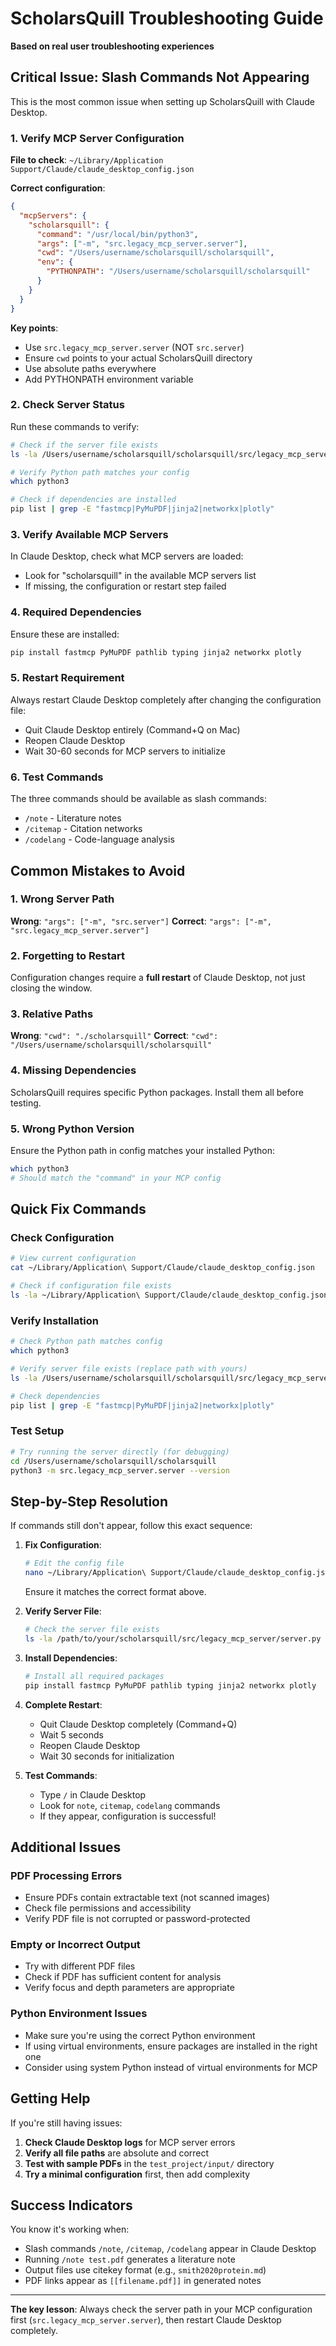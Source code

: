 # ScholarsQuill Troubleshooting Guide

**Based on real user troubleshooting experiences**

## Critical Issue: Slash Commands Not Appearing

This is the most common issue when setting up ScholarsQuill with Claude Desktop.

### 1. Verify MCP Server Configuration

**File to check**: `~/Library/Application Support/Claude/claude_desktop_config.json`

**Correct configuration**:
```json
{
  "mcpServers": {
    "scholarsquill": {
      "command": "/usr/local/bin/python3",
      "args": ["-m", "src.legacy_mcp_server.server"],
      "cwd": "/Users/username/scholarsquill/scholarsquill",
      "env": {
        "PYTHONPATH": "/Users/username/scholarsquill/scholarsquill"
      }
    }
  }
}
```

**Key points**:
- Use `src.legacy_mcp_server.server` (NOT `src.server`)
- Ensure `cwd` points to your actual ScholarsQuill directory
- Use absolute paths everywhere
- Add PYTHONPATH environment variable

### 2. Check Server Status

Run these commands to verify:

```bash
# Check if the server file exists
ls -la /Users/username/scholarsquill/scholarsquill/src/legacy_mcp_server/server.py

# Verify Python path matches your config
which python3

# Check if dependencies are installed
pip list | grep -E "fastmcp|PyMuPDF|jinja2|networkx|plotly"
```

### 3. Verify Available MCP Servers

In Claude Desktop, check what MCP servers are loaded:
- Look for "scholarsquill" in the available MCP servers list
- If missing, the configuration or restart step failed

### 4. Required Dependencies

Ensure these are installed:
```bash
pip install fastmcp PyMuPDF pathlib typing jinja2 networkx plotly
```

### 5. Restart Requirement

Always restart Claude Desktop completely after changing the configuration file:
- Quit Claude Desktop entirely (Command+Q on Mac)
- Reopen Claude Desktop
- Wait 30-60 seconds for MCP servers to initialize

### 6. Test Commands

The three commands should be available as slash commands:
- `/note` - Literature notes
- `/citemap` - Citation networks  
- `/codelang` - Code-language analysis

## Common Mistakes to Avoid

### 1. Wrong Server Path
**Wrong**: `"args": ["-m", "src.server"]`
**Correct**: `"args": ["-m", "src.legacy_mcp_server.server"]`

### 2. Forgetting to Restart
Configuration changes require a **full restart** of Claude Desktop, not just closing the window.

### 3. Relative Paths
**Wrong**: `"cwd": "./scholarsquill"`
**Correct**: `"cwd": "/Users/username/scholarsquill/scholarsquill"`

### 4. Missing Dependencies
ScholarsQuill requires specific Python packages. Install them all before testing.

### 5. Wrong Python Version
Ensure the Python path in config matches your installed Python:
```bash
which python3
# Should match the "command" in your MCP config
```

## Quick Fix Commands

### Check Configuration
```bash
# View current configuration
cat ~/Library/Application\ Support/Claude/claude_desktop_config.json

# Check if configuration file exists
ls -la ~/Library/Application\ Support/Claude/claude_desktop_config.json
```

### Verify Installation
```bash
# Check Python path matches config
which python3

# Verify server file exists (replace path with yours)
ls -la /Users/username/scholarsquill/scholarsquill/src/legacy_mcp_server/server.py

# Check dependencies
pip list | grep -E "fastmcp|PyMuPDF|jinja2|networkx|plotly"
```

### Test Setup
```bash
# Try running the server directly (for debugging)
cd /Users/username/scholarsquill/scholarsquill
python3 -m src.legacy_mcp_server.server --version
```

## Step-by-Step Resolution

If commands still don't appear, follow this exact sequence:

1. **Fix Configuration**:
   ```bash
   # Edit the config file
   nano ~/Library/Application\ Support/Claude/claude_desktop_config.json
   ```
   
   Ensure it matches the correct format above.

2. **Verify Server File**:
   ```bash
   # Check the server file exists
   ls -la /path/to/your/scholarsquill/src/legacy_mcp_server/server.py
   ```

3. **Install Dependencies**:
   ```bash
   # Install all required packages
   pip install fastmcp PyMuPDF pathlib typing jinja2 networkx plotly
   ```

4. **Complete Restart**:
   - Quit Claude Desktop completely (Command+Q)
   - Wait 5 seconds
   - Reopen Claude Desktop
   - Wait 30 seconds for initialization

5. **Test Commands**:
   - Type `/` in Claude Desktop
   - Look for `note`, `citemap`, `codelang` commands
   - If they appear, configuration is successful!

## Additional Issues

### PDF Processing Errors
- Ensure PDFs contain extractable text (not scanned images)
- Check file permissions and accessibility
- Verify PDF file is not corrupted or password-protected

### Empty or Incorrect Output
- Try with different PDF files
- Check if PDF has sufficient content for analysis
- Verify focus and depth parameters are appropriate

### Python Environment Issues
- Make sure you're using the correct Python environment
- If using virtual environments, ensure packages are installed in the right one
- Consider using system Python instead of virtual environments for MCP

## Getting Help

If you're still having issues:

1. **Check Claude Desktop logs** for MCP server errors
2. **Verify all file paths** are absolute and correct
3. **Test with sample PDFs** in the `test_project/input/` directory
4. **Try a minimal configuration** first, then add complexity

## Success Indicators

You know it's working when:
- Slash commands `/note`, `/citemap`, `/codelang` appear in Claude Desktop
- Running `/note test.pdf` generates a literature note
- Output files use citekey format (e.g., `smith2020protein.md`)
- PDF links appear as `[[filename.pdf]]` in generated notes

---

**The key lesson**: Always check the server path in your MCP configuration first (`src.legacy_mcp_server.server`), then restart Claude Desktop completely.